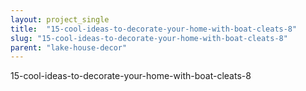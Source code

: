 ```yaml
---
layout: project_single
title:  "15-cool-ideas-to-decorate-your-home-with-boat-cleats-8"
slug: "15-cool-ideas-to-decorate-your-home-with-boat-cleats-8"
parent: "lake-house-decor"
---
```

15-cool-ideas-to-decorate-your-home-with-boat-cleats-8